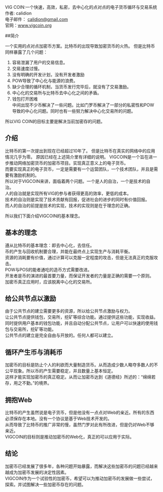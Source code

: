 VIG COIN:一个快速，高效，私密，去中心化的点对点的电子货币循环与交易系统  
作者: calidion  
电子邮件： calidion@gmail.com  
官网：www.vigcoin.org  

##简介

一个实用的点对点加密币方案。比特币的出现导致加密货币的火热。
但是比特币同样暴露了几个问题：
1. 容易泄漏了用户的交易信息。
2. 交易速度过慢。
3. 没有明确的开发计划，没有开发者激励
4. POW导致了中心化与能源的浪费。
5. 缺少合理的循环机制，当货币发行完毕后，就没有了交易激励。
6. 中心化的交易所与比特币去中心化之间的矛盾。
7. 钱包打开困难  
中间出现不少币解决了一些问题。比如门罗币解决了一部分的私密性和POW导致的中心化问题。同时也有一些努力解决中心化交易所的问题。  

所以VIG COIN的目标主要是解决当前加密存的问题。   

## 介绍 

比特币的第一次提出到现在已经超过10年了。
但是比特币在真实的网络中的应用情况几乎为零。
原因已经在上述简介里有详细的说明。 
VIGCOIN是一个旨在进一步推动网络加密货币的加密币项目。实现真正意义上的电子货币。  
而要实现真正的电子货币，一定是需要有一个运营团队，一个技术团队，并且是需要有激励机制的。  
所以对于VIGCOIN来讲，面临着两个问题。一个是人的自治，一个是技术的自治。  
人的自治就是实现所有VIG的参与者获得更高的效率，更低的成本。  
技术的自治则是实现了技术贡献有回报，促进社会的进步的同时有价值回报。  
而人的自治的前提是技术的实现，技术的实现则是在于理念的正确。  

所以我们下面介绍VIGCOIN的基本理念。

## 基本的理念

遵从比特币的基本理念：即去中心化，去信任。  
币的产生与回收机制要合理，并能在最终点上实现生产与消耗平衡。  
资源的消耗要有价值，通过计算可以克服一定程度的攻击，但是无法真正的克服攻击。  
POW与POS的能者通吃的造币方式需要改进。  
开发者是币的演进的最首要力量，而保证开发者的力量是正确的需要一个原则。  
加密币真正应用时，应该脱离中心化的交易所。  

## 给公共节点以激励

由于公共节点的建立需要更多的资源，所以给公共节点激励与权力。  
让公共节点提供钱包，交易所，挖矿等综合功能。通过提供这些功能，实现收益。  
同时提供用户基本的钱包功能，并且自动分配公共节点，让用户可以快速的使用钱包与交易所，挖矿等功能。  
公共节点的建立是完全自由与开放的。任何人都可以建立。    

## 循环产生币与消耗币
加密币的目标是防止个人的利欲而大量制造货币。从而造成少数人略夺多数人的不公平现象。所以币的产生需要稳定，并且数量上基本恒定。  
这样才能实现加密币的真正稳定。从而让加密币达到《道德经》所述的：“绵绵若存，用之不勤。”的境界。  

## 拥抱Web
比特币的产生虽然说是电子货币，但是他没有一点点对Web的亲近。所有的东西必须保存在本地。没有一个协议是基于Web技术开发的。  
从而导致了比特币的推广非常的慢，虽然门罗对此有所改进，但是仍对Web不够亲近。  
VIGCOIN的目标则是推动加密币的Web化，真正的可以应用于实际。  

## 结论
加密币已经发展了很多年，各种问题开始暴露，而解决这些加密币的问题已经越来越成为加密币发展的决定性因素。  
VIGCOIN作为一个试验性的加密币，希望可以为推动加密币的发展做一些尝试，探索。并试图解决一些加密币存在的问题。  







